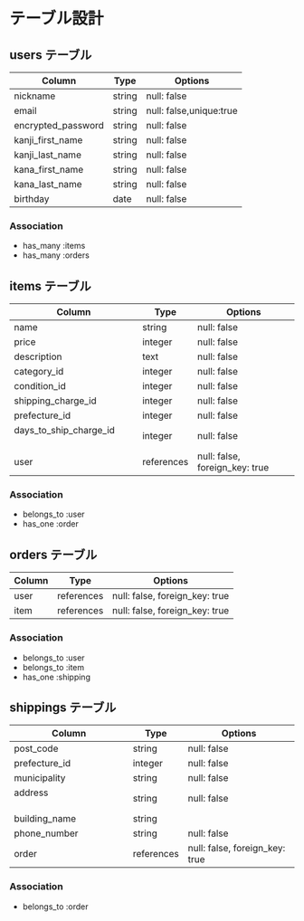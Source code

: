# テーブル設計

## users テーブル

| Column             | Type   | Options                  |
| ------------------ | ------ | -------------------------|
| nickname           | string | null: false              |
| email              | string | null: false,unique:true  |
| encrypted_password | string | null: false              |
| kanji_first_name   | string | null: false              |
| kanji_last_name    | string | null: false              |
| kana_first_name    | string | null: false              |
| kana_last_name     | string | null: false              |
| birthday           | date   | null: false              |

### Association

- has_many :items
- has_many :orders

## items テーブル  

 Column                    | Type       | Options                        |
| ------------------------ | ---------- | ------------------------------ |
| name                     | string     | null: false                    |
| price                    | integer    | null: false                    |
| description        　　　 | text       | null: false                    |
| category_id        　　　 | integer    | null: false                    |
| condition_id       　　　 | integer    | null: false                    |
| shipping_charge_id  　　　| integer    | null: false                    |
| prefecture_id            | integer    | null: false                    |
| days_to_ship_charge_id    　　　 | integer    | null: false                    |
| user                     | references | null: false, foreign_key: true |

### Association
- belongs_to :user
- has_one :order


## orders テーブル

| Column     | Type       | Options                        |
| ---------  | ---------- | ------------------------------ |
| user       | references | null: false, foreign_key: true |
| item       | references | null: false, foreign_key: true |


### Association

- belongs_to :user
- belongs_to :item
- has_one :shipping


## shippings テーブル

| Column                 | Type       | Options                        |
| ---------------------- | ---------- | ------------------------------ |
| post_code              | string     | null: false                    |
| prefecture_id          | integer    | null: false                    |
| municipality           | string     | null: false                    |
| address 　　　　　　　　　| string     | null: false                    |
| building_name          | string     |                                |
| phone_number           | string     | null: false                    |
| order                  | references | null: false, foreign_key: true |

### Association

- belongs_to :order




